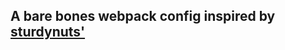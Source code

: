 ## A bare bones webpack config inspired by [sturdynuts'](https://github.com/sturdynut/webpack-starter)